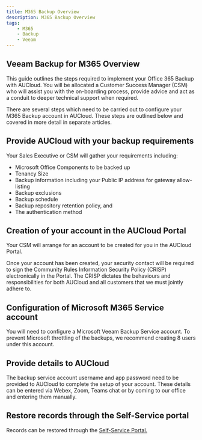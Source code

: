 ```yaml
---
title: M365 Backup Overview
description: M365 Backup Overview
tags: 
    - M365
    - Backup
    - Veeam
---
```


## Veeam Backup for M365 Overview

This guide outlines the steps required to implement your Office 365 Backup with AUCloud. You will be allocated a Customer Success Manager (CSM) who will assist you with the on-boarding process, provide advice and act as a conduit to deeper technical support when required.

There are several steps which need to be carried out to configure your M365 Backup account in AUCloud. These steps are outlined below and covered in more detail in separate articles.  

## Provide AUCloud with your backup requirements

Your Sales Executive or CSM will gather your requirements including:

- Microsoft Office Components to be backed up
- Tenancy Size
- Backup information including your Public IP address for gateway allow-listing
- Backup exclusions
- Backup schedule
- Backup repository retention policy, and
- The authentication method  

## Creation of your account in the AUCloud Portal

Your CSM will arrange for an account to be created for you in the AUCloud Portal.

Once your account has been created, your security contact will be required to sign the Community Rules Information Security Policy (CRISP) electronically in the Portal. The CRISP dictates the behaviours and responsibilities for both AUCloud and all customers that we must jointly adhere to.  
  
## Configuration of Microsoft M365 Service account

You will need to configure a Microsoft Veeam Backup Service account. To prevent Microsoft throttling of the backups, we recommend creating 8 users under this account.  

## Provide details to AUCloud

The backup service account username and app password need to be provided to AUCloud to complete the setup of your account. These details can be entered via Webex, Zoom, Teams chat or by coming to our office and entering them manually.  

## Restore records through the Self-Service portal

Records can be restored through the [Self-Service Portal.](../reference_urls.md#veeam-m365-backup-portal)
